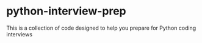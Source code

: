 # python-interview-prep
This is a collection of code designed to help you prepare for Python coding interviews
